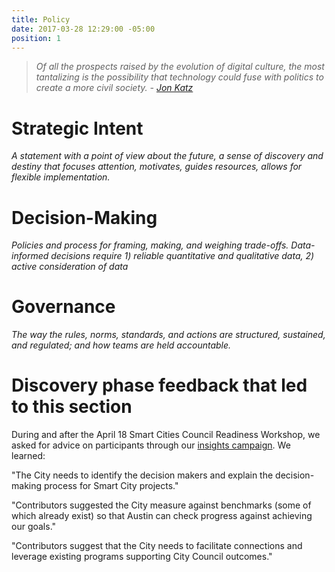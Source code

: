 ```yaml
---
title: Policy
date: 2017-03-28 12:29:00 -05:00
position: 1
---
```


> *Of all the prospects raised by the evolution of digital culture, the most tantalizing is the possibility that technology could fuse with politics to create a more civil society. -  [Jon Katz](https://en.wikipedia.org/wiki/Jon_Katz)*

# Strategic Intent

*A statement with a point of view about the future, a sense of discovery and destiny that focuses attention, motivates, guides resources, allows for flexible implementation.*

# Decision-Making

*Policies and process for framing, making, and weighing trade-offs. Data-informed decisions require 1) reliable quantitative and qualitative data, 2) active consideration of data*

# Governance

*The way the rules, norms, standards, and actions are structured, sustained, and regulated; and how teams are held accountable.*

# Discovery phase feedback that led to this section

During and after the April 18 Smart Cities Council Readiness Workshop, we asked for advice on participants through our [insights campaign](http://insights.austintexas.gov/Austin/1001/insights). We learned:

"The City needs to identify the decision makers and explain the decision-making process for Smart City projects."

"Contributors suggested the City measure against benchmarks (some of which already exist) so that Austin can check progress against achieving our goals."

"Contributors suggest that the City needs to facilitate connections and leverage existing programs supporting City Council outcomes."